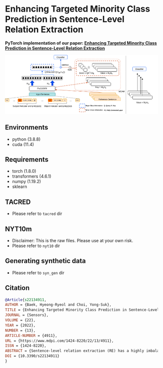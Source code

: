 # Enhancing Targeted Minority Class Prediction in Sentence-Level Relation Extraction

**PyTorch implementation of our paper: [Enhancing Targeted Minority Class Prediction in Sentence-Level Relation Extraction](https://www.mdpi.com/1424-8220/22/13/4911)**

![Architecture](arch.png)

## Environments
- python (3.8.8)
- cuda (11.4)

## Requirements
- torch (1.8.0)
- transformers (4.6.1)
- numpy (1.19.2)
- sklearn

## TACRED
- Please refer to `tacred` dir

## NYT10m
- Disclaimer: This is the raw files. Please use at your own risk.
- Please refer to `nyt10` dir

## Generating synthetic data
- Please refer to `syn_gen` dir

## Citation
```bibtex
@Article{s22134911,
AUTHOR = {Baek, Hyeong-Ryeol and Choi, Yong-Suk},
TITLE = {Enhancing Targeted Minority Class Prediction in Sentence-Level Relation Extraction},
JOURNAL = {Sensors},
VOLUME = {22},
YEAR = {2022},
NUMBER = {13},
ARTICLE-NUMBER = {4911},
URL = {https://www.mdpi.com/1424-8220/22/13/4911},
ISSN = {1424-8220},
ABSTRACT = {Sentence-level relation extraction (RE) has a highly imbalanced data distribution that about 80% of data are labeled as negative, i.e., no relation; and there exist minority classes (MC) among positive labels; furthermore, some of MC instances have an incorrect label. Due to those challenges, i.e., label noise and low source availability, most of the models fail to learn MC and get zero or very low F1 scores on MCs. Previous studies, however, have rather focused on micro F1 scores and MCs have not been addressed adequately. To tackle high mis-classification errors for MCs, we introduce (1) a minority class attention module (MCAM), and (2) effective augmentation methods specialized in RE. MCAM calculates the confidence scores on MC instances to select reliable ones for augmentation, and aggregates MCs information in the process of training a model. Our experiments show that our methods achieve a state-of-the-art F1 scores on TACRED as well as enhancing minority class F1 score dramatically.},
DOI = {10.3390/s22134911}
}
```
